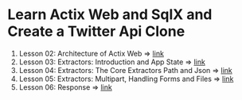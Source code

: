# Learn Actix Web and SqlX and Create a Twitter Api Clone

1. Lesson 02: Architecture of Actix Web => [link](./l02-architecture-of-actix-web/README.md)
2. Lesson 03: Extractors: Introduction and App State => [link](./l03-extractor-introduction-and-app-state/README.md)
3. Lesson 04: Extractors: The Core Extractors Path and Json => [link](./l04-core-extractors-path-and-json/README.md)
4. Lesson 05: Extractors: Multipart, Handling Forms and Files => [link](./l05-extractors-multipart-handling-forms-and-files/README.md)
5. Lesson 06: Response => [link](./l06-response/README.md)
